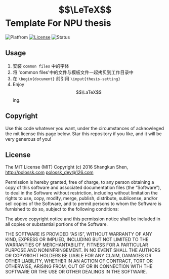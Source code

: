 # $$\LeTeX$$ Template For NPU thesis

![Platfrom](https://img.shields.io/badge/CTeX-v2.9.2.164-bb92ac.svg)
[![License](https://img.shields.io/badge/license-MIT-blue.svg)](LICENSE)
![Status](https://img.shields.io/badge/status-complete-brightgreen.svg)

## Usage
1. 安装 `common files` 中的字体
2. 将 'common files'中的文件与模板文件一起拷贝到工作目录中
3. 在 `\begin{document}` 前引用 `\input{thesis-setting}`
4. Enjoy $$\LaTeX$$ing.

## Copyright
Use this code whatever you want, under the circumstances of acknowleged the mit license this page below. Star this repository if you like, and it will be very generous of you!

## License
The MIT License (MIT)
Copyright (c) 2016 Shangkun Shen, http://polossk.com <polossk_dev@126.com>

Permission is hereby granted, free of charge, to any person obtaining a copy
of this software and associated documentation files (the “Software”), to deal
in the Software without restriction, including without limitation the rights
to use, copy, modify, merge, publish, distribute, sublicense, and/or sell
copies of the Software, and to permit persons to whom the Software is
furnished to do so, subject to the following conditions:

The above copyright notice and this permission notice shall be included in
all copies or substantial portions of the Software.

THE SOFTWARE IS PROVIDED “AS IS”, WITHOUT WARRANTY OF ANY KIND, EXPRESS OR
IMPLIED, INCLUDING BUT NOT LIMITED TO THE WARRANTIES OF MERCHANTABILITY,
FITNESS FOR A PARTICULAR PURPOSE AND NONINFRINGEMENT. IN NO EVENT SHALL THE
AUTHORS OR COPYRIGHT HOLDERS BE LIABLE FOR ANY CLAIM, DAMAGES OR OTHER
LIABILITY, WHETHER IN AN ACTION OF CONTRACT, TORT OR OTHERWISE, ARISING FROM,
OUT OF OR IN CONNECTION WITH THE SOFTWARE OR THE USE OR OTHER DEALINGS IN
THE SOFTWARE.
